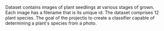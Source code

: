 Dataset contains  images of  plant seedlings at various stages of  grown.  Each image has a filename that is its unique id. The dataset comprises 12 plant species. The goal of the projectis to create a classifier capable of determining a plant's species from a photo.
